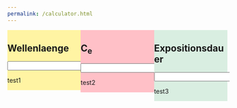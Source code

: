 ```yaml
---
permalink: /calculator.html
---
```

<style>
div.mycontainer {
  width:100%;
  overflow:auto;
}
div.mycontainer div {
  width:33%;  
  float:left;
}
</style>
<body>

<div class="mycontainer">

  <div style="background-color:#FFF4A3;">
    <h2>Wellenlaenge</h2>
    <p><input type="number" id=wavelength></p>
    <p>test1</p>
  </div>
  
  <div style="background-color:#FFC0C7;">
    <h2>C<sub>e</sub></h2>
    <p><input type="text" id=C_e></p>
    <p>test2</p>
  </div>
  
  <div style="background-color:#D9EEE1;">
    <h2>Expositionsdauer</h2>
    <p><input type="number" id=expositionsdauer></p>
    <p>test3</p>
  </div>

</div>

</body>
